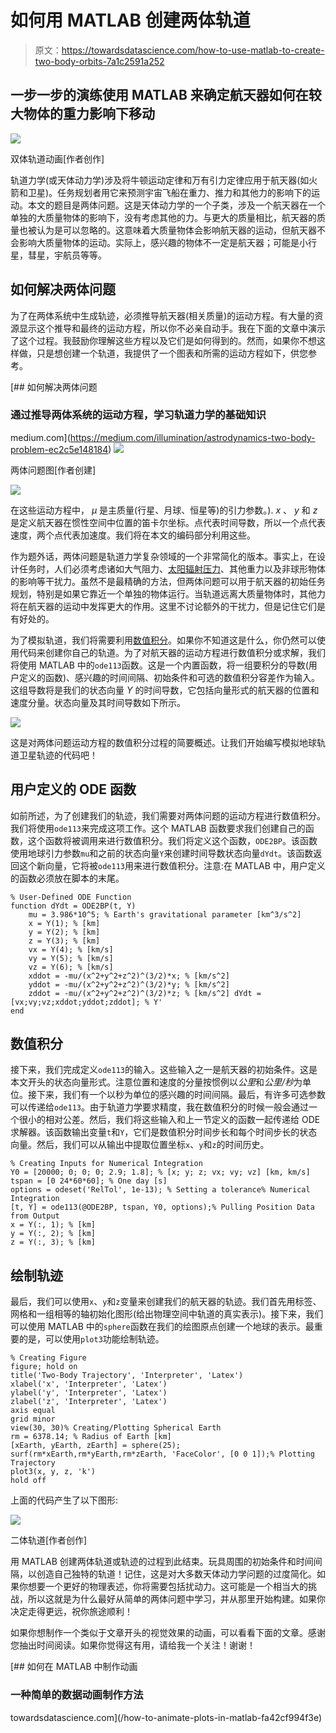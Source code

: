 # 如何用 MATLAB 创建两体轨道

> 原文：<https://towardsdatascience.com/how-to-use-matlab-to-create-two-body-orbits-7a1c2591a252>

## 一步一步的演练使用 MATLAB 来确定航天器如何在较大物体的重力影响下移动

![](img/d759a21edeca44ff577b7ac1d1426421.png)

双体轨道动画[作者创作]

轨道力学(或天体动力学)涉及将牛顿运动定律和万有引力定律应用于航天器(如火箭和卫星)。任务规划者用它来预测宇宙飞船在重力、推力和其他力的影响下的运动。本文的题目是两体问题。这是天体动力学的一个子类，涉及一个航天器在一个单独的大质量物体的影响下，没有考虑其他的力。与更大的质量相比，航天器的质量也被认为是可以忽略的。这意味着大质量物体会影响航天器的运动，但航天器不会影响大质量物体的运动。实际上，感兴趣的物体不一定是航天器；可能是小行星，彗星，宇航员等等。

## 如何解决两体问题

为了在两体系统中生成轨迹，必须推导航天器(相关质量)的运动方程。有大量的资源显示这个推导和最终的运动方程，所以你不必亲自动手。我在下面的文章中演示了这个过程。我鼓励你理解这些方程以及它们是如何得到的。然而，如果你不想这样做，只是想创建一个轨道，我提供了一个图表和所需的运动方程如下，供您参考。

[](https://medium.com/illumination/astrodynamics-two-body-problem-ec2c5e148184) [## 如何解决两体问题

### 通过推导两体系统的运动方程，学习轨道力学的基础知识

medium.com](https://medium.com/illumination/astrodynamics-two-body-problem-ec2c5e148184) ![](img/11c14abe0d51f2ec028817fbbc378b9e.png)

两体问题图[作者创建]

![](img/59b7df0f9c3b98d425a05287c04ec72c.png)

在这些运动方程中， *μ* 是主质量(行星、月球、恒星等)的引力参数。). *x* 、 *y* 和 *z* 是定义航天器在惯性空间中位置的笛卡尔坐标。点代表时间导数，所以一个点代表速度，两个点代表加速度。我们将在本文的编码部分利用这些。

作为题外话，两体问题是轨道力学复杂领域的一个非常简化的版本。事实上，在设计任务时，人们必须考虑诸如大气阻力、[太阳辐射压力](https://medium.com/illumination/deriving-the-effect-of-solar-radiation-pressure-on-orbits-150792f64d0b)、其他重力以及非球形物体的影响等干扰力。虽然不是最精确的方法，但两体问题可以用于航天器的初始任务规划，特别是如果它靠近一个单独的物体运行。当轨道远离大质量物体时，其他力将在航天器的运动中发挥更大的作用。这里不讨论额外的干扰力，但是记住它们是有好处的。

为了模拟轨道，我们将需要利用[数值积分](/numerical-integration-in-matlab-f41d187c1c15)。如果你不知道这是什么，你仍然可以使用代码来创建你自己的轨道。为了对航天器的运动方程进行数值积分或求解，我们将使用 MATLAB 中的`ode113`函数。这是一个内置函数，将一组要积分的导数(用户定义的函数)、感兴趣的时间间隔、初始条件和可选的数值积分容差作为输入。这组导数将是我们的状态向量 *Y* 的时间导数，它包括向量形式的航天器的位置和速度分量。状态向量及其时间导数如下所示。

![](img/3e1d3144deb8629857fa5dced0435864.png)

这是对两体问题运动方程的数值积分过程的简要概述。让我们开始编写模拟地球轨道卫星轨迹的代码吧！

## 用户定义的 ODE 函数

如前所述，为了创建我们的轨迹，我们需要对两体问题的运动方程进行数值积分。我们将使用`ode113`来完成这项工作。这个 MATLAB 函数要求我们创建自己的函数，这个函数将被调用来进行数值积分。我们将定义这个函数，`ODE2BP`。该函数使用地球引力参数`mu`和之前的状态向量`Y`来创建时间导数状态向量`dYdt`。该函数返回这个新向量，它将被`ode113`用来进行数值积分。注意:在 MATLAB 中，用户定义的函数必须放在脚本的末尾。

```
% User-Defined ODE Function
function dYdt = ODE2BP(t, Y)
    mu = 3.986*10^5; % Earth's gravitational parameter [km^3/s^2]
    x = Y(1); % [km]
    y = Y(2); % [km]
    z = Y(3); % [km]
    vx = Y(4); % [km/s]
    vy = Y(5); % [km/s]
    vz = Y(6); % [km/s]
    xddot = -mu/(x^2+y^2+z^2)^(3/2)*x; % [km/s^2]
    yddot = -mu/(x^2+y^2+z^2)^(3/2)*y; % [km/s^2]
    zddot = -mu/(x^2+y^2+z^2)^(3/2)*z; % [km/s^2] dYdt = [vx;vy;vz;xddot;yddot;zddot]; % Y'
end
```

## 数值积分

接下来，我们完成定义`ode113`的输入。这些输入之一是航天器的初始条件。这是本文开头的状态向量形式。注意位置和速度的分量按惯例以*公里*和*公里/秒*为单位。接下来，我们有一个以秒为单位的感兴趣的时间间隔。最后，有许多可选参数可以传递给`ode113`。由于轨道力学要求精度，我在数值积分的时候一般会通过一个很小的相对公差。然后，我们将这些输入和上一节定义的函数一起传递给 ODE 求解器。该函数输出变量`t`和`Y`，它们是数值积分时间步长和每个时间步长的状态向量。然后，我们可以从输出中提取位置坐标`x`、`y`和`z`的时间历史。

```
% Creating Inputs for Numerical Integration
Y0 = [20000; 0; 0; 0; 2.9; 1.8]; % [x; y; z; vx; vy; vz] [km, km/s]
tspan = [0 24*60*60]; % One day [s]
options = odeset('RelTol', 1e-13); % Setting a tolerance% Numerical Integration
[t, Y] = ode113(@ODE2BP, tspan, Y0, options);% Pulling Position Data from Output
x = Y(:, 1); % [km]
y = Y(:, 2); % [km]
z = Y(:, 3); % [km]
```

## 绘制轨迹

最后，我们可以使用`x`、`y`和`z`变量来创建我们的航天器的轨迹。我们首先用标签、网格和一组相等的轴初始化图形(给出物理空间中轨道的真实表示)。接下来，我们可以使用 MATLAB 中的`sphere`函数在我们的绘图原点创建一个地球的表示。最重要的是，可以使用`plot3`功能绘制轨迹。

```
% Creating Figure
figure; hold on
title('Two-Body Trajectory', 'Interpreter', 'Latex')
xlabel('x', 'Interpreter', 'Latex')
ylabel('y', 'Interpreter', 'Latex')
zlabel('z', 'Interpreter', 'Latex')
axis equal
grid minor
view(30, 30)% Creating/Plotting Spherical Earth
rm = 6378.14; % Radius of Earth [km]
[xEarth, yEarth, zEarth] = sphere(25);
surf(rm*xEarth,rm*yEarth,rm*zEarth, 'FaceColor', [0 0 1]);% Plotting Trajectory
plot3(x, y, z, 'k')
hold off
```

上面的代码产生了以下图形:

![](img/b90990c870ae23108795eea13bf53149.png)

二体轨道[作者创作]

用 MATLAB 创建两体轨道或轨迹的过程到此结束。玩具周围的初始条件和时间间隔，以创造自己独特的轨道！记住，这是对大多数天体动力学问题的过度简化。如果你想要一个更好的物理表述，你将需要包括扰动力。这可能是一个相当大的挑战，所以这就是为什么最好从简单的两体问题中学习，并从那里开始构建。如果你决定走得更远，祝你旅途顺利！

如果你想制作一个类似于文章开头的视觉效果的动画，可以看看下面的文章。感谢您抽出时间阅读。如果你觉得这有用，请给我一个关注！谢谢！

[](/how-to-animate-plots-in-matlab-fa42cf994f3e) [## 如何在 MATLAB 中制作动画

### 一种简单的数据动画制作方法

towardsdatascience.com](/how-to-animate-plots-in-matlab-fa42cf994f3e)